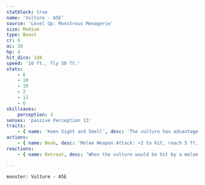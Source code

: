 ```yaml
---
statblock: true
name: 'Vulture - A5E'
source: 'Level Up: Monstrous Menagerie'
size: Medium
type: Beast
cr: 0
ac: 10
hp: 4
hit_dice: 1d8
speed: '10 ft., fly 50 ft.'
stats:
    - 6
    - 10
    - 10
    - 2
    - 12
    - 6
skillsaves:
    perception: 3
senses: 'passive Perception 13'
traits:
    - { name: 'Keen Sight and Smell', desc: 'The vulture has advantage on Perception checks that rely on sight and smell.' }
actions:
    - { name: Beak, desc: 'Melee Weapon Attack: +2 to hit, reach 5 ft., one target. Hit: 2 (1d4) piercing damage.' }
reactions:
    - { name: Retreat, desc: "When the vulture would be hit by a melee attack, the vulture can move 5 feet away from the attacker. If this moves the vulture out of the attacker's reach, the attacker has disadvantage on its attack." }

---
```

```statblock
monster: Vulture - A5E
```
